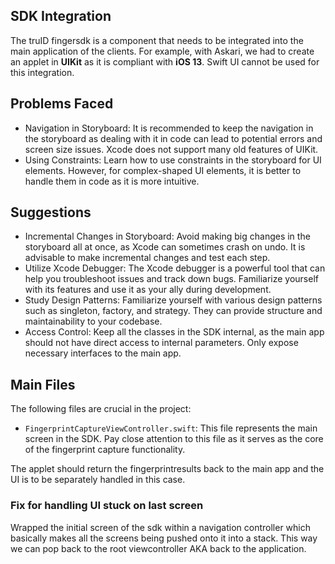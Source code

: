 ## SDK Integration

The truID fingersdk is a component that needs to be integrated into the main application of the clients. For example, with Askari, we had to create an applet in **UIKit** as it is compliant with **iOS 13**. Swift UI cannot be used for this integration.

## Problems Faced

- Navigation in Storyboard: It is recommended to keep the navigation in the storyboard as dealing with it in code can lead to potential errors and screen size issues. Xcode does not support many old features of UIKit.
- Using Constraints: Learn how to use constraints in the storyboard for UI elements. However, for complex-shaped UI elements, it is better to handle them in code as it is more intuitive.

## Suggestions

- Incremental Changes in Storyboard: Avoid making big changes in the storyboard all at once, as Xcode can sometimes crash on undo. It is advisable to make incremental changes and test each step.
- Utilize Xcode Debugger: The Xcode debugger is a powerful tool that can help you troubleshoot issues and track down bugs. Familiarize yourself with its features and use it as your ally during development.
- Study Design Patterns: Familiarize yourself with various design patterns such as singleton, factory, and strategy. They can provide structure and maintainability to your codebase.
- Access Control: Keep all the classes in the SDK internal, as the main app should not have direct access to internal parameters. Only expose necessary interfaces to the main app.

## Main Files

The following files are crucial in the project:

- `FingerprintCaptureViewController.swift`: This file represents the main screen in the SDK. Pay close attention to this file as it serves as the core of the fingerprint capture functionality.

The applet should return the fingerprintresults back to the main app and the UI is to be separately handled in this case.

### Fix for handling UI stuck on last screen

Wrapped the initial screen of the sdk within a navigation controller which basically makes all the screens being pushed onto it into a stack. This way we can pop back to the root viewcontroller AKA back to the application.

